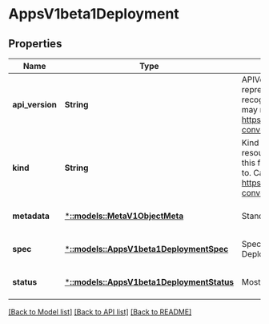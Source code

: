 # AppsV1beta1Deployment

## Properties
Name | Type | Description | Notes
------------ | ------------- | ------------- | -------------
**api_version** | **String** | APIVersion defines the versioned schema of this representation of an object. Servers should convert recognized schemas to the latest internal value, and may reject unrecognized values. More info: https://git.k8s.io/community/contributors/devel/api-conventions.md#resources | [optional] [default to null]
**kind** | **String** | Kind is a string value representing the REST resource this object represents. Servers may infer this from the endpoint the client submits requests to. Cannot be updated. In CamelCase. More info: https://git.k8s.io/community/contributors/devel/api-conventions.md#types-kinds | [optional] [default to null]
**metadata** | [***::models::MetaV1ObjectMeta**](io.k8s.apimachinery.pkg.apis.meta.v1.ObjectMeta.md) | Standard object metadata. | [optional] [default to null]
**spec** | [***::models::AppsV1beta1DeploymentSpec**](io.k8s.kubernetes.pkg.apis.apps.v1beta1.DeploymentSpec.md) | Specification of the desired behavior of the Deployment. | [optional] [default to null]
**status** | [***::models::AppsV1beta1DeploymentStatus**](io.k8s.kubernetes.pkg.apis.apps.v1beta1.DeploymentStatus.md) | Most recently observed status of the Deployment. | [optional] [default to null]

[[Back to Model list]](../README.md#documentation-for-models) [[Back to API list]](../README.md#documentation-for-api-endpoints) [[Back to README]](../README.md)


